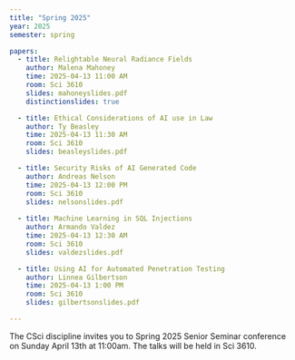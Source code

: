 ```yaml
---
title: "Spring 2025"
year: 2025
semester: spring

papers:
  - title: Relightable Neural Radiance Fields
    author: Malena Mahoney
    time: 2025-04-13 11:00 AM
    room: Sci 3610
    slides: mahoneyslides.pdf
    distinctionslides: true

  - title: Ethical Considerations of AI use in Law
    author: Ty Beasley
    time: 2025-04-13 11:30 AM
    room: Sci 3610
    slides: beasleyslides.pdf

  - title: Security Risks of AI Generated Code
    author: Andreas Nelson
    time: 2025-04-13 12:00 PM
    room: Sci 3610
    slides: nelsonslides.pdf
  
  - title: Machine Learning in SQL Injections
    author: Armando Valdez
    time: 2025-04-13 12:30 AM
    room: Sci 3610
    slides: valdezslides.pdf

  - title: Using AI for Automated Penetration Testing
    author: Linnea Gilbertson
    time: 2025-04-13 1:00 PM
    room: Sci 3610
    slides: gilbertsonslides.pdf

---
```


The CSci discipline invites you to Spring 2025 Senior Seminar conference on
Sunday April 13th at 11:00am.
The talks will be held in Sci 3610.





